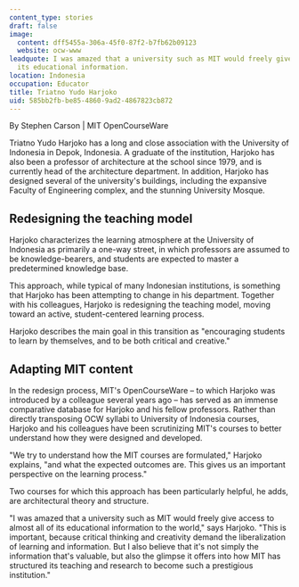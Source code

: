 ```yaml
---
content_type: stories
draft: false
image:
  content: dff5455a-306a-45f0-87f2-b7fb62b09123
  website: ocw-www
leadquote: I was amazed that a university such as MIT would freely give access to
  its educational information.
location: Indonesia
occupation: Educator
title: Triatno Yudo Harjoko
uid: 585bb2fb-be85-4860-9ad2-4867823cb872
---
```

By Stephen Carson | MIT OpenCourseWare

Triatno Yudo Harjoko has a long and close association with the University of Indonesia in Depok, Indonesia. A graduate of the institution, Harjoko has also been a professor of architecture at the school since 1979, and is currently head of the architecture department. In addition, Harjoko has designed several of the university's buildings, including the expansive Faculty of Engineering complex, and the stunning University Mosque.

## Redesigning the teaching model

Harjoko characterizes the learning atmosphere at the University of Indonesia as primarily a one-way street, in which professors are assumed to be knowledge-bearers, and students are expected to master a predetermined knowledge base.

This approach, while typical of many Indonesian institutions, is something that Harjoko has been attempting to change in his department. Together with his colleagues, Harjoko is redesigning the teaching model, moving toward an active, student-centered learning process.

Harjoko describes the main goal in this transition as "encouraging students to learn by themselves, and to be both critical and creative."

## Adapting MIT content

In the redesign process, MIT's OpenCourseWare – to which Harjoko was introduced by a colleague several years ago – has served as an immense comparative database for Harjoko and his fellow professors. Rather than directly transposing OCW syllabi to University of Indonesia courses, Harjoko and his colleagues have been scrutinizing MIT's courses to better understand how they were designed and developed.

"We try to understand how the MIT courses are formulated," Harjoko explains, "and what the expected outcomes are. This gives us an important perspective on the learning process."

Two courses for which this approach has been particularly helpful, he adds, are architectural theory and structure.

"I was amazed that a university such as MIT would freely give access to almost all of its educational information to the world," says Harjoko. "This is important, because critical thinking and creativity demand the liberalization of learning and information. But I also believe that it's not simply the information that's valuable, but also the glimpse it offers into how MIT has structured its teaching and research to become such a prestigious institution."